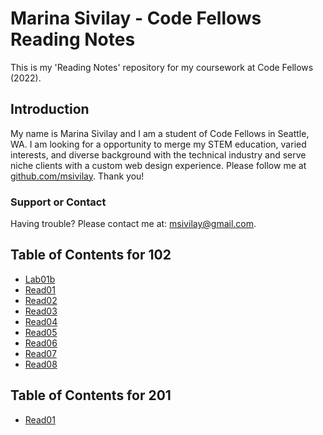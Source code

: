 # Marina Sivilay - Code Fellows Reading Notes

This is my 'Reading Notes' repository for my coursework at Code Fellows (2022).

## Introduction

My name is Marina Sivilay and I am a student of Code Fellows in Seattle, WA. I am looking for a opportunity to merge my STEM education, varied interests, and diverse background with the technical industry and serve niche clients with a custom web design experience. Please follow me at [github.com/msivilay](https://www.github.com/msivilay). Thank you!

### Support or Contact

Having trouble? Please contact me at: [msivilay@gmail.com](mailto:msivilay@gmail.com).

## Table of Contents for 102

- [Lab01b](lab01b.html)
- [Read01](read01.html)
- [Read02](read02.html)
- [Read03](read03.html)
- [Read04](read04.html)
- [Read05](read05.html)
- [Read06](read06.html)
- [Read07](read07.html)
- [Read08](read08.html)

## Table of Contents for 201

- [Read01](201read01.html)
<!--
- [Read02](201read02.html)
- [Read03](201read03.html)
-->
